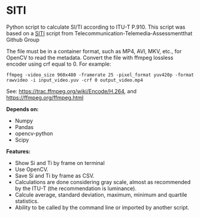# SITI

Python script to calculate SI/TI according to ITU-T P.910.
This script was based on a [SITI](https://github.com/Telecommunication-Telemedia-Assessment/SITI) script from Telecommunication-Telemedia-Assessmentthat Github Group

The file must be in a container format, such as MP4, AVI, MKV, etc., 
for OpenCV to read the metadata. Convert the file with ffmpeg lossless 
encoder using crf equal to 0. For example:

`ffmpeg -video_size 960x480 -framerate 25 -pixel_format yuv420p -format rawvideo -i input_video.yuv -crf 0 output_video.mp4`

See: https://trac.ffmpeg.org/wiki/Encode/H.264, and https://ffmpeg.org/ffmpeg.html

**Depends on:**
- Numpy
- Pandas
- opencv-python
- Scipy

**Features:**
- Show Si and Ti by frame on terminal
- Use OpenCV.
- Save Si and Ti by frame as CSV.
- Calculations are done considering gray scale, almost as recommended by the ITU-T (the recommendation is luminance).
- Calcule average, standard deviation, maximum, minimum and quartile statistics.
- Ability to be called by the command line or imported by another script.
